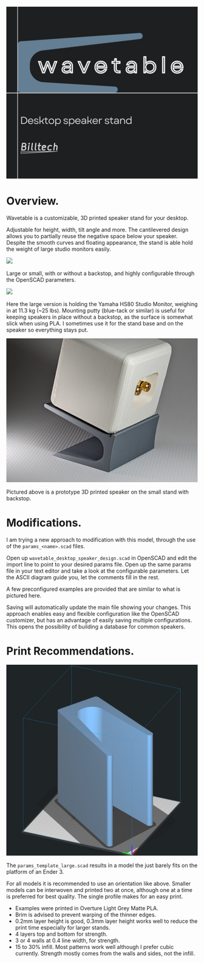 ![](photos/logo.png)

# Overview.

Wavetable is a customizable, 3D printed speaker stand for your desktop.

Adjustable for height, width, tilt angle and more. The cantilevered design allows you to partially reuse the negative space below your speaker. Despite the smooth curves and floating appearance, the stand is able hold the weight of large studio monitors easily.

![](photos/01_family_picture.png)

Large or small, with or without a backstop, and highly configurable through the OpenSCAD parameters.

![](photos/09_latge_with_yamaha_hs80.jpg)

Here the large version is holding the Yamaha HS80 Studio Monitor, weighing in at 11.3 kg (\~25 lbs). Mounting putty (blue-tack or similar) is useful for keeping speakers in place without a backstop, as the surface is somewhat slick when using PLA. I sometimes use it for the stand base and on the speaker so everything stays put.

![](photos/06_with_small_speaker.jpg)

Pictured above is a prototype 3D printed speaker on the small stand with backstop.

# Modifications.

I am trying a new approach to modification with this model, through the use of the `params_<name>.scad` files.

Open up `wavetable_desktop_speaker_design.scad` in OpenSCAD and edit the import line to point to your desired params file. Open up the same params file in your text editor and take a look at the configurable parameters. Let the ASCII diagram guide you, let the comments fill in the rest.

A few preconfigured examples are provided that are similar to what is pictured here.

Saving will automatically update the main file showing your changes. This approach enables easy and flexible configuration like the OpenSCAD customizer, but has an advantage of easily saving multiple configurations. This opens the possibility of building a database for common speakers.

# Print Recommendations.

![](photos/12_print_orientation.png)

The `params_template_large.scad` results in a model the just barely fits on the platform of an Ender 3.

For all models it is recommended to use an orientation like above. Smaller models can be interwoven and printed two at once, although one at a time is preferred for best quality. The single profile makes for an easy print.

- Examples were printed in Overture Light Grey Matte PLA.
- Brim is advised to prevent warping of the thinner edges.
- 0.2mm layer height is good, 0.3mm layer height works well to reduce the print time especially for larger stands.
- 4 layers top and bottom for strength.
- 3 or 4 walls at 0.4 line width, for strength.
- 15 to 30% infill. Most patterns work well although I prefer cubic currently. Strength mostly comes from the walls and sides, not the infill.